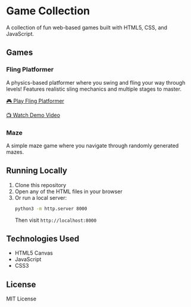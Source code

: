 # Game Collection

A collection of fun web-based games built with HTML5, CSS, and JavaScript.

## Games

### Fling Platformer
A physics-based platformer where you swing and fling your way through levels! Features realistic sling mechanics and multiple stages to master.

[🎮 Play Fling Platformer](https://jacobcole.github.io/playground/fling-platformer.html)

[📺 Watch Demo Video](https://www.loom.com/share/your-video-id)

### Maze
A simple maze game where you navigate through randomly generated mazes.

## Running Locally

1. Clone this repository
2. Open any of the HTML files in your browser
3. Or run a local server:
   ```bash
   python3 -m http.server 8000
   ```
   Then visit `http://localhost:8000`

## Technologies Used

- HTML5 Canvas
- JavaScript
- CSS3

## License

MIT License 